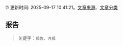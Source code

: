 :alarm_clock: 更新时间: 2025-09-17 10:41:21。[文章来源](/README.md)、[文章分类](/TAGS.md)

## 报告


> 关键字：`报告`、`月报`



